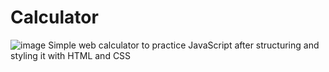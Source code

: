# Calculator

![image](https://github.com/victornavareno/Calculator/assets/113288139/b1a22d59-d3b7-48a6-ade2-64861efa2c77)
Simple web calculator to practice JavaScript after structuring and styling it with HTML and CSS
